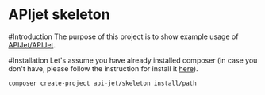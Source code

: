 # APIjet skeleton

#Introduction
The purpose of this project is to show example usage of [APIJet/APIJet](https://github.com/APIJet/APIJet).


#Installation
Let's assume you have already installed composer (in case you don't have, please follow the instruction for install it [here](https://getcomposer.org/download/)). 

    composer create-project api-jet/skeleton install/path
